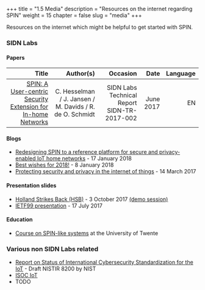 +++
title = "1.5 Media"
description = "Resources on the internet regarding SPIN"
weight = 15
chapter = false
slug = "media"
+++

Resources on the internet which might be helpful to get started with SPIN.

### SIDN Labs

#### Papers
| Title | Author(s) | Occasion | Date | Language |
| -----:| ---------:| --------:| ----:| --------:|
| [SPIN: A User-centric Security Extension for In-home Networks](https://www.sidnlabs.nl/downloads/papers-reports/SIDN-TR-2017-002.pdf) | C. Hesselman / J. Jansen / M. Davids / R. de O. Schmidt | SIDN Labs Technical Report SIDN-TR-2017-002 | June 2017 | EN
#### Blogs
* [Redesigning SPIN to a reference platform for secure and privacy-enabled IoT home networks](https://www.sidnlabs.nl/a/weblog/redesigning-spin-to-a-reference-platform-for-secure-and-privacy-enabled-iot-home-networks?language_id=2) - 17 January 2018
* [Best wishes for 2018!](https://www.sidnlabs.nl/a/weblog/best-wishes-for-2018?language_id=2) - 8 January 2018
* [Protecting security and privacy in the internet of things](https://www.sidnlabs.nl/en/spin?language_id=2) - 14 March 2017

#### Presentation slides
* [Holland Strikes Back (HSB)](https://www.sidnlabs.nl/downloads/presentations/HSB_2017_Jelte_Jansen_SPIN.pdf) - 3 October 2017 [(demo session)](https://www.sidnlabs.nl/downloads/presentations/SPIN_HSB_20171003.pdf)
* [IETF99 presentation](https://www.sidnlabs.nl/downloads/presentations/SPIN_IETF_NMRG_20170717.pdf) - 17 July 2017

#### Education
* [Course on SPIN-like systems](https://www.4tu.nl/cybsec/en/course-program/ssh/) at the University of Twente

### Various non SIDN Labs related
* [Report on Status of International Cybersecurity Standardization for the IoT](https://csrc.nist.gov/CSRC/media/Publications/nistir/8200/draft/documents/nistir8200-draft.pdf) - Draft NISTIR 8200 by NIST
* [ISOC IoT](https://www.internetsociety.org/iot/)
* TODO

